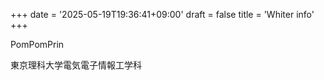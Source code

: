 +++
date = '2025-05-19T19:36:41+09:00'
draft = false
title = 'Whiter info'
+++

PomPomPrin

東京理科大学電気電子情報工学科　

